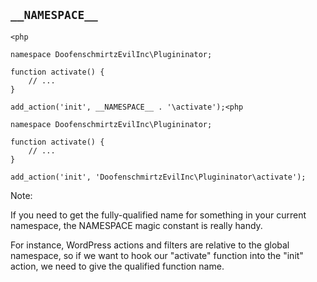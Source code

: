 ## `__NAMESPACE__`

<pre class="fragment-replacement"><code class="hljs lang-php fragment fade-out" data-fragment-index="0">&lt;php

namespace DoofenschmirtzEvilInc\Plugininator;

function activate() {
    // ...
}

add_action('init', __NAMESPACE__ . '\activate');</code><code class="hljs lang-php fragment fade-in" data-fragment-index="0">&lt;php

namespace DoofenschmirtzEvilInc\Plugininator;

function activate() {
    // ...
}

add_action('init', 'DoofenschmirtzEvilInc\Plugininator\activate');</code></pre>

Note:

If you need to get the fully-qualified name for something in your current namespace, the NAMESPACE magic constant is really handy.

For instance, WordPress actions and filters are relative to the global namespace, so if we want to hook our "activate" function into the "init" action, we need to give the qualified function name.
